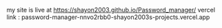 my site is live at https://shayon2003.github.io/Password_manager/
 vercel link : password-manager-nnvo2rbb0-shayon2003s-projects.vercel.app
